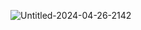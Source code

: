 ![Untitled-2024-04-26-2142](https://github.com/vigneshshettyin/EatMyURL/assets/77713888/d82eb50b-5d30-4910-935a-163b1f1608ce)
